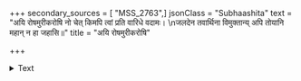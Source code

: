 +++
secondary_sources = [ "MSS_2763",]
jsonClass = "Subhaashita"
text = "अयि रोषमुरीकरोषि नो चेत् किमपि त्वां प्रति वारिधे वदामः।  \nजलदेन तवार्थिना विमुक्तान्य् अपि तोयानि महान् न हा जहासि॥"
title = "अयि रोषमुरीकरोषि"

+++

<details><summary>Text</summary>

अयि रोषमुरीकरोषि नो चेत् किमपि त्वां प्रति वारिधे वदामः।  
जलदेन तवार्थिना विमुक्तान्य् अपि तोयानि महान् न हा जहासि॥
</details>
